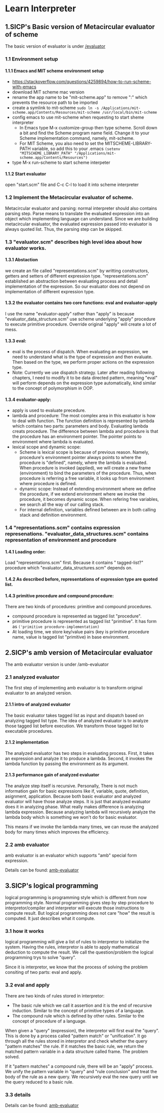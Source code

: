 # Learn Interpreter

## 1.SICP's Basic version of Metacircular evaluator of scheme

The basic version of evaluator is under [/evaluator](https://github.com/marshallou/learn-interpreter/tree/master/sicp/evaluator)

### 1.1 Environment setup

#### 1.1.1 Emacs and MIT scheme environment setup
- https://stackoverflow.com/questions/4259894/how-to-run-scheme-with-emacs
- download MIT scheme mac version
- rename the app name to be "mit-scheme.app" to remove ":" which prevents the resource path to be imported
- create a symlink to mit-scheme ```sudo ln -s /Applications/mit-scheme.app/Contents/Resources/mit-scheme /usr/local/bin/mit-scheme```
- config emacs to use mit-scheme when requesting to start sheme interpreter
  - In Emacs type M-x customize-group then type scheme. Scroll down a bit and find the Scheme program name field. Change it to your Scheme implementation command, namely, mit-scheme.
  - For MIT Scheme, you also need to set the MITSCHEME-LIBRARY-PATH variable, so add this to your .emacs ```(setenv "MITSCHEME_LIBRARY_PATH" "/Applications/mit-scheme.app/Contents/Resources")```
- type M-x run-scheme to start scheme interpeter

#### 1.1.2 Start evaluator
open "start.scm" file and C-c C-l to load it into scheme interpreter

### 1.2 Implement the Metacircular evaluator of scheme.
   Metacircular evaluator and parsing: normal interpreter should also contains parsing step. Parse means to translate the evaluated expression into an object which implementing language can understand. Since we are building metacircular evaluator, the evaluated expression passed into evaluator is always quoted list. Thus, the parsing step can be skipped.

### 1.3 "evaluator.scm" describes high level idea about how evaluator works.

#### 1.3.1 Abstaction
we create an file called "representations.scm" by writting constructors, getters and setters of different expression type. "representations.scm" established an abstraction between evaluating process and detail implementation of the expression. So our evaluator does not depend on implementation of different expression type.

#### 1.3.2 the evaluator contains two core functions: eval and evaluator-apply
I use the name "evaluator-apply" rather than "apply" is because "evaluator_data_structure.scm" use scheme underlying "apply" procedure to execute primitive procedure. Override original "apply" will create a lot of mess.

#### 1.3.3 eval:
- eval is the process of dispatch. When evaluating an expression, we need to understand what is the type of expression and then evaluate. Then based on the type, we perform proper actions on the expression type.
- Note: Currently we use dispatch strategy. Later after reading following chapters, I need to modify it to be data directed pattern, meaning "eval" will perform depends on the expression type automatically, kind similar to the concept of polymorphism in OOP.

#### 1.3.4 evaluator-apply:
- apply is used to evaluate precedure.
- lambda and procedure: The most complex area in this evaluator is how to deal with function. The function definition is represented by lambda which contains two parts: parameters and body. Evaluating lambda creats procedure. The difference between lambda and procedure is that the procedure has an environment pointer. The pointer points to environment where lambda is evaluated.
- lexical scope and dynamic scope:
  - Scheme is lexical scope is because of previous reason. Namely, procedure's environment pointer always points to where the procedure is "defined", namely, where the lambda is evaluated. When procedure is invoked (applied), we will create a new frame (environment) to bind the parameters of the procedure. Thus, when procedure is referring a free variable, it looks up from environment where procedure is defined.
  - dynamic scope: Instead of extending environment where we define the procedure, if we extend environment where we invoke the procedure, it becomes dynamic scope. When refering free variables, we search all the way of our calling stack.
  - For internal definition, variables defined between are in both calling stack and definition environment.

### 1.4 "representations.scm" contains expression represenations. "evaluator_data_structures.scm" contains representation of environment and procedure

#### 1.4.1 Loading order:
Load "representations.scm" first. Because it contains " tagged-list?" procedure which "evaluator_data_structures.scm" depends on.

#### 1.4.2 As described before, representations of expression type are quoted list. 

#### 1.4.3 primitive procedure and compound procedure:
There are two kinds of procedures: primitive and compound procedures.
  - compound procedure is represented as tagged list "procedure".
  - primitive procedure is represented as tagged list "primitive". It has form as ```('primitive procedure-implementation)```
  - At loading time, we store key/value pairs (key is primitive procedure name, value is tagged list "primitive) in base environment.
    

## 2.SICP's amb version of Metacircular evaluator
  
The amb evaluator version is under /amb-evaluator

### 2.1 analyzed evaluator

The first step of implementing amb evaluator is to transform original evaluator to an analyzed version.

#### 2.1.1 intro of analyzed evaluator

The basic evaluator takes tagged list as input and dispatch based on analyzing tagged list type. The idea of analyzed evaluator is to analyze those tagged list before execution. We transform those tagged list to executable procedures.

#### 2.1.2 implementation
The analyzed evaluator has two steps in evaluating process. First, it takes an expression and analyze it to produce a lambda. Second, it invokes the lambda function by passing the environment as its argument.

#### 2.1.3 performance gain of analyzed evaluator
The analyze step itself is recursive. Personally, There is not much information gain for basic expressions like if, variable, quote, definition, asignment, application. Because both basic evaluator and analyzed evaluator will have those analyze steps. It is just that analyzed evaluator does it in analyzing phase. What really makes difference is analyzing lambda expression. Because analyzing lambda will recursively analyze the lambda body which is something we won't do for basic evaluator. 

This means if we invoke the lambda many times, we can reuse the analyzed body for many times which improves the efficiency.

### 2.2 amb evaluator

amb evaluator is an evaluator which supports "amb" special form expression.

Details can be found: [amb-evaluator](https://github.com/marshallou/learn-interpreter/blob/master/sicp/amb-evaluator/README.md)

## 3.SICP's logical programming

logical programming is programming style which is different from now programming style. Normal programming gives step by step procedure to interpretor/compiler and interpretor will execute those instructions to compute result. But logical programming does not care "how" the result is computed. It just describes what it compute.

### 3.1 how it works
logical programming will give a list of rules to interpretor to initialize the system. Having the rules, interpretor is able to apply mathematical deduction to compute the result. We call the question/problem the logical programming trys to solve "query".

Since it is interpretor, we know that the process of solving the problem consiting of two parts: eval and apply.

### 3.2 eval and apply
There are two kinds of rules stored in interpretor:

- The basic rule which we call it assertion and it is the end of recursive induction. Similar to the concept of primitive types of a language.
- The compound rule which is defined by other rules. Similar to the concept of procedure of a language.

When given a "query" (expression), the interpretor will first eval the "query". This is done by a process called "pattern match" or "unification". It go through all the rules stored in interpretor and check whether the query "pattern matches" the rule. If it matches the basic rule, we return the matched pattern variable in a data structure called frame. The problem solved.

If it "pattern matches" a compound rule, there will be an "apply" process. We unify the pattern variable in "query" and "rule conclusion" and treat the body of the rule as a new query. We recursively eval the new query until we the query reduced to a basic rule.

### 3.3 details
Details can be found: [amb-evaluator](https://github.com/marshallou/learn-interpreter/blob/master/sicp/logical-evaluator/README.md)